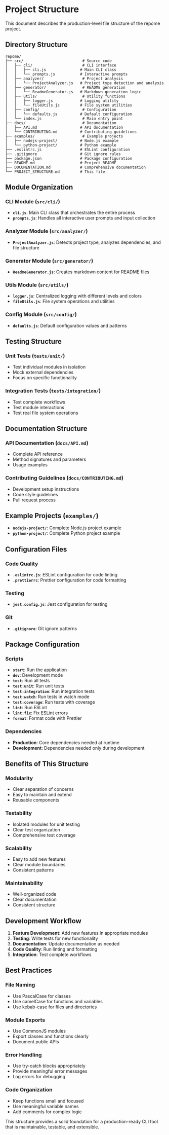 # Project Structure

This document describes the production-level file structure of the repome project.

## Directory Structure

```
repome/
├── src/                          # Source code
│   ├── cli/                      # CLI interface
│   │   ├── cli.js               # Main CLI class
│   │   └── prompts.js           # Interactive prompts
│   ├── analyzer/                 # Project analysis
│   │   └── ProjectAnalyzer.js   # Project type detection and analysis
│   ├── generator/                # README generation
│   │   └── ReadmeGenerator.js   # Markdown generation logic
│   ├── utils/                    # Utility functions
│   │   ├── logger.js            # Logging utility
│   │   └── fileUtils.js         # File system utilities
│   ├── config/                   # Configuration
│   │   └── defaults.js          # Default configuration
│   └── index.js                  # Main entry point
├── docs/                         # Documentation
│   ├── API.md                   # API documentation
│   └── CONTRIBUTING.md          # Contributing guidelines
├── examples/                     # Example projects
│   ├── nodejs-project/          # Node.js example
│   └── python-project/          # Python example
├── .eslintrc.js                 # ESLint configuration
├── .gitignore                   # Git ignore rules
├── package.json                 # Package configuration
├── README.md                    # Project README
├── DOCUMENTATION.md             # Comprehensive documentation
└── PROJECT_STRUCTURE.md         # This file
```

## Module Organization

### CLI Module (`src/cli/`)

- **`cli.js`**: Main CLI class that orchestrates the entire process
- **`prompts.js`**: Handles all interactive user prompts and input collection

### Analyzer Module (`src/analyzer/`)

- **`ProjectAnalyzer.js`**: Detects project type, analyzes dependencies, and file structure

### Generator Module (`src/generator/`)

- **`ReadmeGenerator.js`**: Creates markdown content for README files

### Utils Module (`src/utils/`)

- **`logger.js`**: Centralized logging with different levels and colors
- **`fileUtils.js`**: File system operations and utilities

### Config Module (`src/config/`)

- **`defaults.js`**: Default configuration values and patterns

## Testing Structure

### Unit Tests (`tests/unit/`)

- Test individual modules in isolation
- Mock external dependencies
- Focus on specific functionality

### Integration Tests (`tests/integration/`)

- Test complete workflows
- Test module interactions
- Test real file system operations

## Documentation Structure

### API Documentation (`docs/API.md`)

- Complete API reference
- Method signatures and parameters
- Usage examples

### Contributing Guidelines (`docs/CONTRIBUTING.md`)

- Development setup instructions
- Code style guidelines
- Pull request process

## Example Projects (`examples/`)

- **`nodejs-project/`**: Complete Node.js project example
- **`python-project/`**: Complete Python project example

## Configuration Files

### Code Quality

- **`.eslintrc.js`**: ESLint configuration for code linting
- **`.prettierrc`**: Prettier configuration for code formatting

### Testing

- **`jest.config.js`**: Jest configuration for testing

### Git

- **`.gitignore`**: Git ignore patterns

## Package Configuration

### Scripts

- **`start`**: Run the application
- **`dev`**: Development mode
- **`test`**: Run all tests
- **`test:unit`**: Run unit tests
- **`test:integration`**: Run integration tests
- **`test:watch`**: Run tests in watch mode
- **`test:coverage`**: Run tests with coverage
- **`lint`**: Run ESLint
- **`lint:fix`**: Fix ESLint errors
- **`format`**: Format code with Prettier

### Dependencies

- **Production**: Core dependencies needed at runtime
- **Development**: Dependencies needed only during development

## Benefits of This Structure

### Modularity

- Clear separation of concerns
- Easy to maintain and extend
- Reusable components

### Testability

- Isolated modules for unit testing
- Clear test organization
- Comprehensive test coverage

### Scalability

- Easy to add new features
- Clear module boundaries
- Consistent patterns

### Maintainability

- Well-organized code
- Clear documentation
- Consistent structure

## Development Workflow

1. **Feature Development**: Add new features in appropriate modules
2. **Testing**: Write tests for new functionality
3. **Documentation**: Update documentation as needed
4. **Code Quality**: Run linting and formatting
5. **Integration**: Test complete workflows

## Best Practices

### File Naming

- Use PascalCase for classes
- Use camelCase for functions and variables
- Use kebab-case for files and directories

### Module Exports

- Use CommonJS modules
- Export classes and functions clearly
- Document public APIs

### Error Handling

- Use try-catch blocks appropriately
- Provide meaningful error messages
- Log errors for debugging

### Code Organization

- Keep functions small and focused
- Use meaningful variable names
- Add comments for complex logic

This structure provides a solid foundation for a production-ready CLI tool that is maintainable, testable, and extensible.
